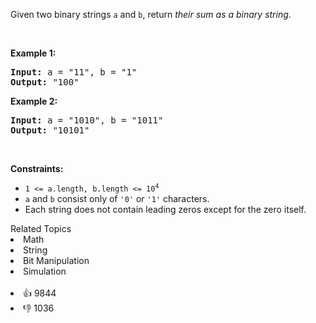 <p>Given two binary strings <code>a</code> and <code>b</code>, return <em>their sum as a binary string</em>.</p>

<p>&nbsp;</p> 
<p><strong class="example">Example 1:</strong></p> 
<pre><strong>Input:</strong> a = "11", b = "1"
<strong>Output:</strong> "100"
</pre>
<p><strong class="example">Example 2:</strong></p> 
<pre><strong>Input:</strong> a = "1010", b = "1011"
<strong>Output:</strong> "10101"
</pre> 
<p>&nbsp;</p> 
<p><strong>Constraints:</strong></p>

<ul> 
 <li><code>1 &lt;= a.length, b.length &lt;= 10<sup>4</sup></code></li> 
 <li><code>a</code> and <code>b</code> consist&nbsp;only of <code>'0'</code> or <code>'1'</code> characters.</li> 
 <li>Each string does not contain leading zeros except for the zero itself.</li> 
</ul>

<div><div>Related Topics</div><div><li>Math</li><li>String</li><li>Bit Manipulation</li><li>Simulation</li></div></div><br><div><li>👍 9844</li><li>👎 1036</li></div>
